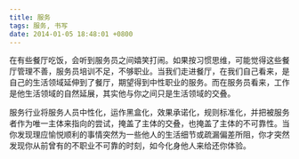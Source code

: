 ```yaml
---
title: 服务
tags: 服务, 书写
date: 2014-01-05 18:48:01 +0800
---
```



在有些餐厅吃饭，会听到服务员之间嬉笑打闹。如果按习惯思维，可能觉得这些餐厅管理不善，服务员培训不足，不够职业。当我们走进餐厅，在我们自己看来，是自己的生活领域延伸到了餐厅，期望得到中性职业的服务。而在服务员看来，工作是他生活领域的自然延展，其实他与你之间只是生活领域的交叠。

服务行业将服务人员中性化，运作黑盒化，效果承诺化，规则标准化，并把被服务者作为唯一主体来指向的尝试，掩盖了主体的交叠，也掩盖了主体的不可靠性。当你发现理应愉悦顺利的事情突然为一些他人的生活细节或疏漏偏差所阻，你才突然发现你从前曾有的不职业不可靠的时刻，如今化身他人来给还你体验。

